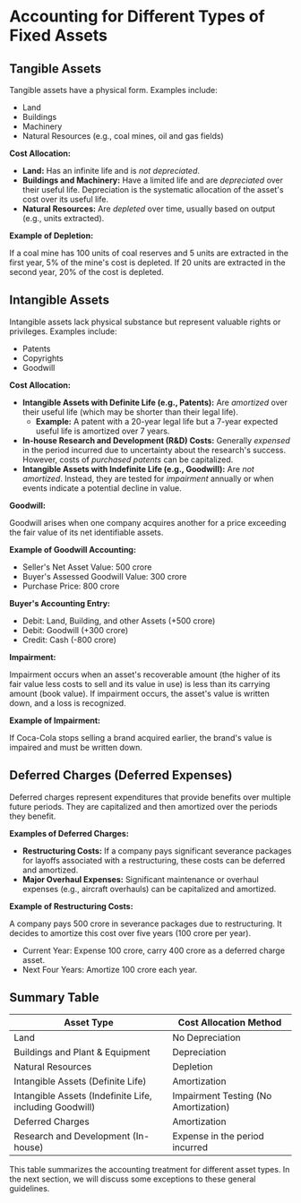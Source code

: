 # Accounting for Different Types of Fixed Assets

## Tangible Assets

Tangible assets have a physical form. Examples include:

*   Land
*   Buildings
*   Machinery
*   Natural Resources (e.g., coal mines, oil and gas fields)

**Cost Allocation:**

*   **Land:** Has an infinite life and is *not depreciated*.
*   **Buildings and Machinery:** Have a limited life and are *depreciated* over their useful life. Depreciation is the systematic allocation of the asset's cost over its useful life.
*   **Natural Resources:** Are *depleted* over time, usually based on output (e.g., units extracted).

**Example of Depletion:**

If a coal mine has 100 units of coal reserves and 5 units are extracted in the first year, 5% of the mine's cost is depleted. If 20 units are extracted in the second year, 20% of the cost is depleted.

## Intangible Assets

Intangible assets lack physical substance but represent valuable rights or privileges. Examples include:

*   Patents
*   Copyrights
*   Goodwill

**Cost Allocation:**

*   **Intangible Assets with Definite Life (e.g., Patents):** Are *amortized* over their useful life (which may be shorter than their legal life).
    *   **Example:** A patent with a 20-year legal life but a 7-year expected useful life is amortized over 7 years.
*   **In-house Research and Development (R&D) Costs:** Generally *expensed* in the period incurred due to uncertainty about the research's success. However, costs of *purchased patents* can be capitalized.
*   **Intangible Assets with Indefinite Life (e.g., Goodwill):** Are *not amortized*. Instead, they are tested for *impairment* annually or when events indicate a potential decline in value.

**Goodwill:**

Goodwill arises when one company acquires another for a price exceeding the fair value of its net identifiable assets.

**Example of Goodwill Accounting:**

*   Seller's Net Asset Value: 500 crore
*   Buyer's Assessed Goodwill Value: 300 crore
*   Purchase Price: 800 crore

**Buyer's Accounting Entry:**

*   Debit: Land, Building, and other Assets (+500 crore)
*   Debit: Goodwill (+300 crore)
*   Credit: Cash (-800 crore)

**Impairment:**

Impairment occurs when an asset's recoverable amount (the higher of its fair value less costs to sell and its value in use) is less than its carrying amount (book value). If impairment occurs, the asset's value is written down, and a loss is recognized.

**Example of Impairment:**

If Coca-Cola stops selling a brand acquired earlier, the brand's value is impaired and must be written down.

## Deferred Charges (Deferred Expenses)

Deferred charges represent expenditures that provide benefits over multiple future periods. They are capitalized and then amortized over the periods they benefit.

**Examples of Deferred Charges:**

*   **Restructuring Costs:** If a company pays significant severance packages for layoffs associated with a restructuring, these costs can be deferred and amortized.
*   **Major Overhaul Expenses:** Significant maintenance or overhaul expenses (e.g., aircraft overhauls) can be capitalized and amortized.

**Example of Restructuring Costs:**

A company pays 500 crore in severance packages due to restructuring. It decides to amortize this cost over five years (100 crore per year).

*   Current Year: Expense 100 crore, carry 400 crore as a deferred charge asset.
*   Next Four Years: Amortize 100 crore each year.

## Summary Table

| Asset Type                      | Cost Allocation Method |
|---------------------------------|-------------------------|
| Land                            | No Depreciation        |
| Buildings and Plant & Equipment | Depreciation            |
| Natural Resources               | Depletion              |
| Intangible Assets (Definite Life) | Amortization            |
| Intangible Assets (Indefinite Life, including Goodwill) | Impairment Testing (No Amortization) |
| Deferred Charges                | Amortization            |
| Research and Development (In-house) | Expense in the period incurred |

This table summarizes the accounting treatment for different asset types. In the next section, we will discuss some exceptions to these general guidelines.
